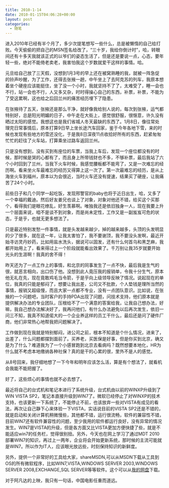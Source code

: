 ```yaml
---
title: 2010-1-14
date: 2010-01-15T04:06:28+00:00
layout: post
categories:
  - 随笔
---
```

进入2010年已经有半个月了，多少次提笔想写一些什么，总是被懒惰的自己给打败。今天偷偷的把自己的MSN签名给改了，“三十岁，我给你倒计时”，哈，转眼间还有十多天我就该正式的以爷们的姿态生活了，但是还是要说一点，心态，要年轻一些，绝对不能倚老卖老，我害怕我这个岁数就爱干这样的事情。哈。

元旦给自己放了三天假，没想到1月3号的早上还在被窝熟睡的我，就被一阵急促的铃声吵醒，为了工作，还得去张掖一趟，中午坐上了去阿克苏的列车，我原本想着坐个硬座应该能挺住，坐了没一个小时，我就坚持不了了，太难受了，睡一会也不行，站一会也不行，人又多又杂，时时得操心自己的东西，补票，补票，不能为了受这累啊，这也给之后回兰州的痛苦经历埋下了隐患。

在张掖待了五天，张掖还是那么干净，就好像我给别人说的，每次到张掖，运气都特别好，总是阳光明媚的日子，中午走在大街上，感觉很舒服，很惬意，许久没有晒过太阳的感觉。我想这也是我们省城人冬天最缺的东西了。1月8日，像往常处理完日常事情后，原本打算9日早上坐长途汽车回家，鉴于今年各地下雪，来的时候也发现有些地方的雪还没化，于是我8日深夜11点收拾好所有的东西，赶紧匆匆忙忙的赶往了火车站，打算乘坐过路车返回兰州。

只是没有想到，没有买到有座位的车票，当我上车后，发现一个座位都没有的时候，那时候是哭的心都有了，而且身上所带钱财也不多，不够补票，最后我站了六个小时回到了兰州，当我下火车时候，我感觉腰板都不能弯了，又是一次难忘的经历啊。看来坐火车最难忘的经历又得算上这一次了。第一次最难忘的经历，是从上海坐火车到福州，原本以为会很近，当时火车还没有提速，结果买了硬座，让我痛苦了24个小时。
<!--more-->
前些日子和几个同学一起吃饭，发现邢警官的baby也将于近日出生，哈，又多了一个幸福的戴迪。然后好友姜兄也谈上了对象，对象对他还不错，给买这个买那个，看得我们是眼花缭乱，好生羡慕啊。唯独我还是依旧独身一人，现在我要上升一个层面来说，咱不是谈不到对象，而是尚未定性，工作又是一副岌岌可危的状态，于是乎，也就无更多想法了。

只是最近特别发愁一件事情，就是头发越来越少，掉的越来越多，头顶的头发明显的少了很多，就在这一年，让我太害怕了，我不要谢顶，我不要没头发啊，最近开始寻访灵丹妙药，比如用盐水洗头，据说可以固发，还有什么何首乌和黑芝麻，我都开始用上了，看来得过上一个阶段就能看出效果了。千万别让我35岁就要开始光头的生涯啊！我真的舍不得！

昨天还为了一点工作上的事情，和北京的同事发生了一点不快，最后我是生气的很，就恶言相向，出口伤了他。没想到此人竟压我的报销单，令我十分生气，原本他无礼在先，现在竟敢鸡毛当令箭，于是乎向上级领导反映了情况。说起现在的单位，我真的只能是郁闷了，想要让我出差，公司又不批款，个人垫钱是理所当然的事情，报销又超级慢，而且大家一点都不专业，没有一点团队意识。比如说，在张掖的一个问题吧，当时客户的手持PDA出现了问题，问技术支持，他们原本就是提供解决办法的专业团队，压根给不了一个满意的答案给我，让我自己想办法，好嘛，我自己想办法解决好了，我再问他们，有什么办法避免以后再次发生，依旧一问三不知，我真不知道偌大的一个企业养这样的员工干什么，最后还是问了硬件厂商，他们非常热心地帮我把问题解决了。

工作做到现在我就是特别郁闷，进公司之前，根本不知道是个什么情况，进来了，出差了，什么问题都摆到面前了。买养老，买医保是好事，但是你买到北京，确又是为了什么？难道我为了一个小感冒跑到北京去看病吗？既然想要本地化，HR为什么就不考虑本地缴纳各种社保？真的是干的心累的很，里外不是人的感觉。

从8号回来，我仔细地想了一下今年和明年应该怎么活，算是有个想法了，就看机会我能不能把握了。

好了，这些烦心的事情也就不必去想了。

最近将自己的台式机和笔记本进行了系统升级，台式机由以前的WINXP升级到了WIN VISTA SP2，笔记本直接升级到WIN7了。微软已经停止了对WINXP的技术支持，也该更新一下系统了，不能停止不前，也该放弃一些对VISTA有成见的看法，再次让自己静下心来体验一下VISTA，实话说目前的VISTA SP2还是不错的，就是启动和关闭计算机稍微慢些，其他都不错，运行很流畅，软件的兼容性不错，目前WIN7还有软件兼容性的问题，至少我用的软件都运行良好，没有异常的情况发生。WIN7是VISTA的升级，但是各方面又比VISTA更加方便快捷了些，就是不能适应win7的任务栏，觉得很别扭。另外，今天也在网上学习了通过MDT 2010部署WIN7的知识，再过上一两年，企业将会开始更新系统，那时候的主流可能就是WIN7。所以作为IT人，应该眼光放远些，时刻保持知识的新鲜度。

另外，提供一个非常好的工具给大家，shareMSDN,可以从MSDN下载从工具到OS的所有微软程序，比如WIN7,VISTA,WINDOWS SERVER 2003,WINDOWS SERVER 2008,EXCHANGE,SQL SERVER等等软件。这个可以从[我的网盘](http://cid-574f8e37bafc4791.skydrive.live.com/browse.aspx/.Public)下载。

对于阿凡达的上映，我只有一句话，中国电影任重而道远。